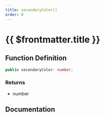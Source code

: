 ```yaml
---
title: secondaryColor()
order: 0
---
```


# {{ $frontmatter.title }}

## Function Definition

```ts
public secondaryColor: number;
```

### Returns

* number

## Documentation

<!--@include: ./parts/secondaryColor.md-->
